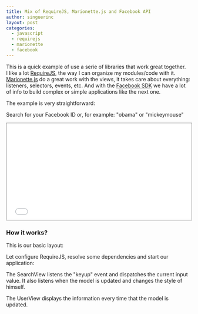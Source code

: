 ```yaml
---
title: Mix of RequireJS, Marionette.js and Facebook API
author: singuerinc
layout: post
categories:
  - javascript
  - requirejs
  - marionette
  - facebook
---
```


This is a quick example of use a serie of libraries that work great together.<br/>I like a lot <a href="http://requirejs.org" target="_blank">RequireJS</a>, the way I can organize my modules/code with it. <a href="http://marionettejs.com/">Marionette.js</a> do a great work with the views, it takes care about everything: listeners, selectors, events, etc. And with the <a href="https://developers.facebook.com/docs/javascript" target="_blank">Facebook SDK</a> we have a lot of info to build complex or simple applications like the next one.

The example is very straightforward:

Search for your Facebook ID or, for example: "obama" or "mickeymouse"

<iframe src="/code/labs/require-marionette-facebook/index.html" style="border: 1px solid grey; width: 100%; height: 263px; background-color: aliceblue"></iframe>

### How it works?
This is our basic layout:
<script src="https://gist.github.com/singuerinc/7f3c46af46752ae2aa81.js?file=index.html"></script>
Let configure RequireJS, resolve some dependencies and start our application:
<script src="https://gist.github.com/singuerinc/7f3c46af46752ae2aa81.js?file=main.js"></script>
<script src="https://gist.github.com/singuerinc/7f3c46af46752ae2aa81.js?file=app.js"></script>

The SearchView listens the "keyup" event and dispatches the current input value. It also listens when the model is updated and changes the style of himself.

<script src="https://gist.github.com/singuerinc/7f3c46af46752ae2aa81.js?file=SearchView.js"></script>

The UserView displays the information every time that the model is updated.

<script src="https://gist.github.com/singuerinc/7f3c46af46752ae2aa81.js?file=UserView.js"></script>
